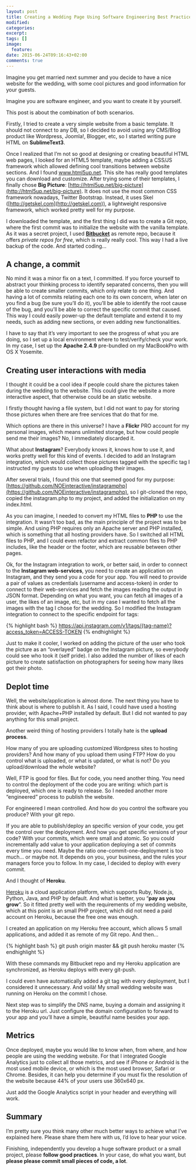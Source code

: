 ```yaml
---
layout: post
title: Creating a Wedding Page Using Software Engineering Best Practices
modified:
categories: 
excerpt:
tags: []
image: 
  feature: 
date: 2015-06-24T09:16:43+02:00
comments: true
---
```

Imagine you get married next summer and you decide to have a nice website for the wedding, with some cool pictures and good information for your guests.

Imagine you are software engineer, and you want to create it by yourself.

This post is about the combination of both scenarios.

Firstly, I tried to create a very simple website from a basic template. It should not connect to any DB, so I decided to avoid using any CMS/Blog product like Wordpress, Joomla!, Blogger, etc, so I started writing pure HTML on **SublimeText3**.

Once I realized that I’m not so good at designing or creating beautiful HTML web pages, I looked for an HTML5 template, maybe adding a CSS/JS framework which allowed defining cool transitions between website sections. And I found www.html5up.net. This site has really good templates you can download and customize. After trying some of their templates, I finally chose **Big Picture**: [http://html5up.net/big-picture](http://html5up.net/big-picture). It does not use the most common CSS framework nowadays, Twitter Bootstrap. Instead, it uses Skel ([http://getskel.com](http://getskel.com)), a lightweight responsive framework, which worked pretty well for my purpose.

I downloaded the template, and the first thing I did was to create a Git repo, where the first commit was to initialize the website with the vanilla template. As it was a secret project, I used **[Bitbucket](https://bitbucket.org)** as remote repo, because it offers *private repos for free*, which is really really cool. This way I had a live backup of the code. And started coding…

## A change, a commit
No mind it was a minor fix on a text, I committed. If you force yourself to abstract your thinking process to identify separated concerns, then you will be able to create smaller commits, which only relate to one thing. And having a lot of commits relating each one to its own concern, when later on you find a bug (be sure you’ll do it), you’ll be able to identify the root cause of the bug, and you’ll be able to correct the specific commit that caused. This way I could easily power-up the default template and extend it to my needs, such as adding new sections, or even adding new functionalities.

I have to say that it’s very important to see the progress of what you are doing, so I set up a local environment where to test/verify/check your work. In my case, I set up the **Apache 2.4.9** pre-bundled on my MacBookPro with OS X Yosemite.

## Creating user interactions with media
I thought it could be a cool idea if people could share the pictures taken during the wedding to the website. This could give the website a more interactive aspect, that otherwise could be an static website.

I firstly thought having a file system, but I did not want to pay for storing those pictures when there are free services that do that for me.

Which options are there in this universe? I have a **Flickr** PRO account for my personal images, which means unlimited storage, but how could people send me their images? No, I immediately discarded it.

What about **Instagram**? Everybody knows it, knows how to use it, and works pretty well for this kind of events. I decided to add an Instagram integration, which would collect those pictures tagged with the specific tag I instructed my guests to use when uploading their images.

After several trials, I found this one that seemed good for my purpose: [https://github.com/NOEinteractive/instagramphp](https://github.com/NOEinteractive/instagramphp), so I git-cloned the repo, copied the instagram.php to my project, and added the initialization on my index.html.

As you can imagine, I needed to convert my HTML files to **PHP** to use the integration. It wasn’t too bad, as the main principle of the project was to be simple. And using PHP requires only an Apache server and PHP installed, which is something that all hosting providers have. So I switched all HTML files to PHP, and I could even refactor and extract common files to PHP includes, like the header or the footer, which are reusable between other pages.

Ok, for the Instagram integration to work, or better said, in order to connect to the **Instagram web-services**, you need to create an application on Instagram, and they send you a code for your app. You will need to provide a pair of values as credentials (username and access-token) in order to connect to their web-services and fetch the images reading the output in JSON format. Depending on what you want, you can fetch all images of a user, the likes of an image, etc, but in my case I wanted to fetch all the images with the tag I chose for the wedding. So I modified the Instagram integration to connect to the specific endpoint for tags:

{% highlight bash %}
https://api.instagram.com/v1/tags/{tag-name}?access_token=ACCESS-TOKEN
{% endhighlight %}

Just to make it cooler, I worked on adding the picture of the user who took the picture as an “overlayed” badge on the Instagram picture, so everybody could see who took it (self pride). I also added the number of likes of each picture to create satisfaction on photographers for seeing how many likes got their photo.

## Deplot time
Well, the website/application is almost done. The next thing you have to think about is where to publish it. As I said, I could have used a hosting provider, with Apache+PHP installed by default. But I did not wanted to pay anything for this small project.

Another weird thing of hosting providers I totally hate is the **upload process**.

How many of you are uploading customized Wordpress sites to hosting providers? And how many of you upload them using FTP? How do you control what is uploaded, or what is updated, or what is not? Do you upload/download the whole website?

Well, FTP is good for files. But for code, you need another thing. You need to control the deployment of the code you are writing: which part is deployed, which one is ready to release. So I needed another more “engineered” process to publish the website.

For engineered I mean controlled. And how do you control the software you produce? With your git repo.

If you are able to publish/deploy an specific version of your code, you get the control over the deployment. And how you get specific versions of your code? With your commits, which were small and atomic. So you could incrementally add value to your application deploying a set of commits every time you need. Maybe the ratio one-commit-one-deployment is too much… or maybe not. It depends on you, your business, and the rules your managers force you to follow. In my case, I decided to deploy with every commit.

And I thought of **Heroku**.

[Heroku](https://www.heroku.com) is a cloud application platform, which supports Ruby, Node.js, Python, Java, and PHP by default. And what is better, you “**pay as you grow**”. So it fitted pretty well with the requirements of my wedding website, which at this point is an small PHP project, which did not need a paid account on Heroku, because the free one was enough.

I created an application on my Heroku free account, which allows 5 small applications, and added it as remote of my Git repo. And then…

{% highlight bash %}
git push origin master && git push heroku master
{% endhighlight %}

With these commands my Bitbucket repo and my Heroku application are synchronized, as Heroku deploys with every git-push.

I could even have automatically added a git tag with every deployment, but I considered it unnecessary. And voilà! My small wedding website was running on Heroku on the commit I chose.

Next step was to simplify the DNS name, buying a domain and assigning it to the Heroku url. Just configure the domain configuration to forward to your app and you’ll have a simple, beautiful name besides your app.

## Metrics
Once deployed, maybe you would like to know when, from where, and how people are using the wedding website. For that I integrated Google Analytics just to collect all those metrics, and see if iPhone or Android is the most used mobile device, or which is the most used browser, Safari or Chrome. Besides, it can help you determine if you must fix the resolution of the website because 44% of your users use 360x640 px.

Just add the Google Analytics script in your header and everything will work.

## Summary
I’m pretty sure you think many other much better ways to achieve what I’ve explained here. Please share them here with us, I’d love to hear your voice.

Finishing, independently you develop a huge software product or a small project, please **follow good practices**. In your case, do what you want, but **please please commit small pieces of code, a lot**.
